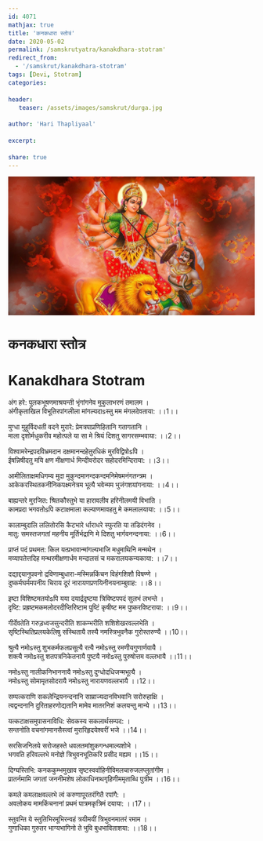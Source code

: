 ```yaml
---    
id: 4071    
mathjax: true    
title: 'कनकधारा स्तोत्रं'    
date: 2020-05-02    
permalink: /samskrutyatra/kanakdhara-stotram'
redirect_from: 
  - '/samskrut/kanakdhara-stotram'
tags: [Devi, Stotram]    
categories:    
    
header:    
   teaser: /assets/images/samskrut/durga.jpg    
    
author: 'Hari Thapliyaal'    
    
excerpt:    
    
share: true    
---    
```

    
![](/assets/images/samskrut/durga.jpg)    
    
# कनकधारा स्तोत्र    
# Kanakdhara Stotram    
    
अंग हरे: पुलकभूषणमाश्रयन्ती भृंगांगनेव मुकुलाभरणं तमालम ।    
अंगीकृताखिल विभूतिरपांगलीला मांगल्यदाsस्तु मम मंगलदेवताया: ।।1।।    
    
मुग्धा मुहुर्विदधती वदने मुरारे: प्रेमत्रपाप्रणिहितानि गतागतानि ।    
माला दृशोर्मधुकरीव महोत्पले या सा मे श्रियं दिशतु सागरसम्भवाया: ।।2।।    
    
विश्वामरेन्द्रपदविभ्रमदान दक्षमानन्दहेतुरधिकं मुरविद्विषोsपि ।    
ईषन्निषीदतु मयि क्षण मीक्षणार्ध मिन्दीवरोदर सहोदरमिन्दिराया: ।।3।।    
    
आमीलिताक्षमधिगम्य मुदा मुकुन्दमानन्दकन्दमनिमेषमनंगतन्त्रम ।    
आकेकरस्थितकनीनिकपक्ष्मनेत्रम भूत्यै भवेन्मम भुजंगशयांगनाया: ।।4।।    
    
बाह्यन्तरे मुरजित: श्रितकौस्तुभे या हारावलीव हरिनीलमयी विभाति ।    
कामप्रदा भगवतोsपि कटाक्षमाला कल्याणमावहतु मे कमलालयाया: ।।5।।    
    
कालाम्बुदालि ललितोरसि कैटभारे र्धाराधरे स्फुरति या तडिदंगनेव ।    
मातु: समस्तजगतां महनीय मूर्तिर्भद्राणि मे दिशतु भार्गवनन्दनाया: ।।6।।    
    
प्राप्तं पदं प्रथमत: किल यत्प्रभावान्मांगल्यभाजि मधुमाथिनि मन्मथेन ।    
मय्यापतेत्तदिह मन्थरमीक्षणार्धम मन्दालसं च मकरालयकन्यकाया: ।।7।।    
    
दद्याद्दयानुपवनो द्रविणाम्बुधारा-मस्मिन्नकिंचन विहंगशिशौ विषण्णे ।    
दुष्कर्मघर्ममपनीय चिराय दूरं नारायणप्रणयिनीनयनाम्बुवाह: ।।8।।    
    
इष्टा विशिष्टमतयोsपि यया दयार्द्रदृष्टया त्रिविष्टपपदं सुलभं लभन्ते ।    
दृष्टि: प्रह्रष्टमकमलोदरदीप्तिरिष्टाम पुष्टिं कृषीष्ट मम पुष्करविष्टराया: ।।9।।    
    
गीर्देवतेति गरुड़ध्वजसुन्दरीति शाकम्भरीति शशिशेखरवल्लभेति ।    
सृष्टिस्थितिप्रलयकेलिषु संस्थितायै तस्यै नमस्त्रिभुवनैक गुरोस्तरुण्यै ।।10।।    
    
श्रुत्यै नमोsस्तु शुभकर्मफलप्रसूत्यै रत्यै नमोsस्तु रमणीयगुणार्णवायै ।    
शक्त्यै नमोsस्तु शतपत्रनिकेतनायै पुष्टयै नमोsस्तु पुरुषोत्तम वल्लभायै ।।11।।    
    
नमोsस्तु नालीकनिभाननायै नमोsस्तु दुग्धोदधिजन्मभूत्यै ।    
नमोsस्तु सोमामृतसोदरायै नमोsस्तु नारायणवल्लभायै ।।12।।    
    
सम्पत्कराणि सकलेन्द्रियनन्दनानि साम्राज्यदानविभवानि सरोरुहाक्षि ।    
त्वद्वन्दनानि दुरिताहरणोद्यतानि मामेव मातरनिशं कलयन्तु मान्ये ।।13।।    
    
यत्कटाक्षसमुपासनाविधि: सेवकस्य सकलार्थसम्पद: ।    
सन्तनोति वचनांगमानसैस्त्वां मुरारिहृदयेश्वरीं भजे ।।14।।    
    
सरसिजनिलये सरोजहस्ते धवलतमांशुकगन्धमाल्यशोभे ।    
भगवति हरिवल्लभे मनोज्ञे त्रिभुवनभूतिकरि प्रसीद मह्यम ।।15।।    
    
दिग्घस्तिभि: कनककुम्भमुखाव सृष्टस्वर्वाहिनीविमलचारुजलप्लुतांगीम ।    
प्रातर्नमामि जगतां जननीमशेष लोकाधिनाथगृहिणीममृताब्धि पुत्रीम ।।16।।    
    
कमले कमलाक्षवल्लभे त्वं करुणापूरतरंगितै रपांगै: ।    
अवलोकय मामकिंचनानां प्रथमं पात्रमकृत्रिमं दयाया: ।।17।।    
    
स्तुवन्ति ये स्तुतिभिरमूभिरन्वहं त्रयीमयीं त्रिभुवनमातरं रमाम ।    
गुणाधिका गुरुतर भाग्यभागिनो ते भुवि बुधभाविताशया: ।।18।।    
    

